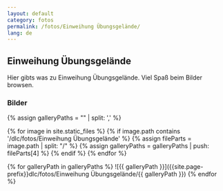 ```yaml
---
layout: default
category: fotos
permalink: /fotos/Einweihung Übungsgelände/
lang: de
---
```


## Einweihung Übungsgelände

Hier gibts was zu Einweihung Übungsgelände. Viel Spaß beim Bilder browsen.

### Bilder
{% assign galleryPaths = "" | split: ',' %}

{% for image in site.static_files %}
{% if image.path contains '/dlc/fotos/Einweihung Übungsgelände' %}
        {% assign fileParts = image.path | split: "/" %}
        {% assign galleryPaths = galleryPaths | push: fileParts[4] %}
{% endif %}
{% endfor %}

{% for galleryPath in galleryPaths %}
![{{ galleryPath }}]({{site.page-prefix}}dlc/fotos/Einweihung Übungsgelände/{{ galleryPath }})
{% endfor %}
